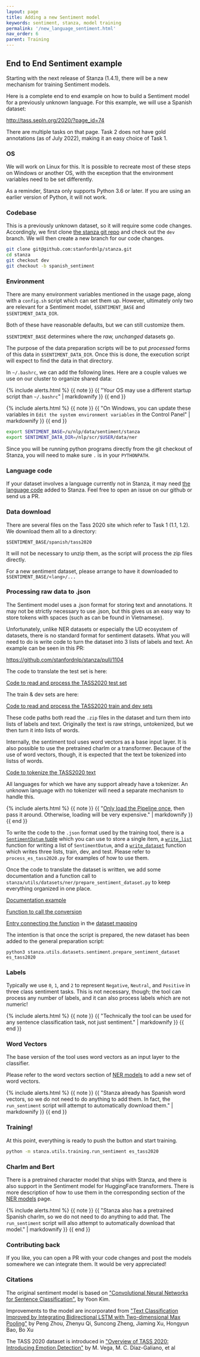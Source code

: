 ```yaml
---
layout: page
title: Adding a new Sentiment model
keywords: sentiment, stanza, model training
permalink: '/new_language_sentiment.html'
nav_order: 6
parent: Training
---
```


## End to End Sentiment example

Starting with the next release of Stanza (1.4.1), there will be a new mechanism for training Sentiment models.

Here is a complete end to end example on how to build a Sentiment model for a previously unknown language.  For this example, we will use a Spanish dataset:

http://tass.sepln.org/2020/?page_id=74

There are multiple tasks on that page.  Task 2 does not have gold annotations (as of July 2022), making it an easy choice of Task 1.


### OS

We will work on Linux for this.  It is possible to recreate most of
these steps on Windows or another OS, with the exception that the
environment variables need to be set differently.

As a reminder, Stanza only supports Python 3.6 or later.
If you are using an earlier version of Python, it will not work.

### Codebase

This is a previously unknown dataset, so it will require some code
changes.  Accordingly, we first clone
[the stanza git repo](https://github.com/stanfordnlp/stanza)
and check out the `dev` branch.  We will then create a new branch
for our code changes.

```bash
git clone git@github.com:stanfordnlp/stanza.git
cd stanza
git checkout dev
git checkout -b spanish_sentiment
```

### Environment

There are many environment variables mentioned in the usage page,
along with a `config.sh` script which can set them up.  However,
ultimately only two are relevant for a Sentiment model,
`$SENTIMENT_BASE` and `$SENTIMENT_DATA_DIR`.

Both of these have reasonable defaults, but we can still customize them.

`$SENTIMENT_BASE` determines where the *raw, unchanged* datasets go.

The purpose of the data preparation scripts will be to put *processed*
forms of this data in `$SENTIMENT_DATA_DIR`.  Once this is done, the
execution script will expect to find the data in that directory.

In `~/.bashrc`, we can add the following lines.  Here are a couple
values we use on our cluster to organize shared data:

{% include alerts.html %}
{{ note }}
{{ "Your OS may use a different startup script than `~/.bashrc`" | markdownify }}
{{ end }}

{% include alerts.html %}
{{ note }}
{{ "On Windows, you can update these variables in `Edit the system environment variables` in the Control Panel" | markdownify }}
{{ end }}

```bash
export SENTIMENT_BASE=/u/nlp/data/sentiment/stanza
export SENTIMENT_DATA_DIR=/nlp/scr/$USER/data/ner
```

Since you will be running python programs directly from the git checkout of Stanza, you will need to make sure `.` is in your `PYTHONPATH`.

### Language code

If your dataset involves a language currently not in Stanza, it may
need [the language code](new_language.md#language-codes) added to
Stanza.  Feel free to open an issue on our github or send us a PR.

### Data download

There are several files on the Tass 2020 site which refer to Task 1 (1.1, 1.2).  We download them all to a directory:

```
$SENTIMENT_BASE/spanish/tass2020
```

It will not be necessary to unzip them, as the script will process the zip files directly.

For a new sentiment dataset, please arrange to have it downloaded to `$SENTIMENT_BASE/<lang>/...`

### Processing raw data to .json

The Sentiment model uses a .json format for storing text and
annotations.  It may not be strictly necessary to use .json, but this
gives us an easy way to store tokens with spaces (such as can be found
in Vietnamese).

Unfortunately, unlike NER datasets or especially the UD ecosystem of
datasets, there is no standard format for sentiment datasets.  What
you will need to do is write code to turn the dataset into 3 lists of
labels and text.  An example can be seen in this PR:

https://github.com/stanfordnlp/stanza/pull/1104

The code to translate the test set is here:

[Code to read and process the TASS2020 test set](https://github.com/stanfordnlp/stanza/blob/906ea5f6188942fdd8a5a276c5457a8161a3e7ee/stanza/utils/datasets/sentiment/process_es_tass2020.py#L147)

The train & dev sets are here:

[Code to read and process the TASS2020 train and dev sets](https://github.com/stanfordnlp/stanza/blob/906ea5f6188942fdd8a5a276c5457a8161a3e7ee/stanza/utils/datasets/sentiment/process_es_tass2020.py#L158)

These code paths both read the `.zip` files in the dataset and turn
them into lists of labels and text.  Originally the text is raw
strings, untokenized, but we then turn it into lists of words.

Internally, the sentiment tool uses word vectors as a base input
layer.  It is also possible to use the pretrained charlm or a
transformer.  Because of the use of word vectors, though, it is
expected that the text be tokenized into listss of words.

[Code to tokenize the TASS2020 text](https://github.com/stanfordnlp/stanza/blob/906ea5f6188942fdd8a5a276c5457a8161a3e7ee/stanza/utils/datasets/sentiment/process_es_tass2020.py#L131)

All languages for which we have any support already have a tokenizer.
An unknown language with no tokenizer will need a separate mechanism
to handle this.

{% include alerts.html %}
{{ note }}
{{ "[Only load the Pipeline once](https://github.com/stanfordnlp/stanza/blob/906ea5f6188942fdd8a5a276c5457a8161a3e7ee/stanza/utils/datasets/sentiment/process_es_tass2020.py#L193), then pass it around.  Otherwise, loading will be very expensive." | markdownify }}
{{ end }}

To write the code to the `.json` format used by the training tool, there is a
[`SentimentDatum` tuple](https://github.com/stanfordnlp/stanza/blob/906ea5f6188942fdd8a5a276c5457a8161a3e7ee/stanza/utils/datasets/sentiment/process_utils.py#L13)
which you can use to store a single item,
a [`write_list`](https://github.com/stanfordnlp/stanza/blob/906ea5f6188942fdd8a5a276c5457a8161a3e7ee/stanza/utils/datasets/sentiment/process_utils.py#L18) function for writing a list of `SentimentDatum`,
and a [`write_dataset`](https://github.com/stanfordnlp/stanza/blob/906ea5f6188942fdd8a5a276c5457a8161a3e7ee/stanza/utils/datasets/sentiment/process_utils.py#L41) function which writes three lists, train, dev, and test.
Please refer to `process_es_tass2020.py` for examples of how to use them.

Once the code to translate the dataset is written, we add some
documentation and a function call to
`stanza/utils/datasets/ner/prepare_sentiment_dataset.py` to keep
everything organized in one place.

[Documentation example](https://github.com/stanfordnlp/stanza/blob/906ea5f6188942fdd8a5a276c5457a8161a3e7ee/stanza/utils/datasets/sentiment/prepare_sentiment_dataset.py#L160)

[Function to call the conversion](https://github.com/stanfordnlp/stanza/blob/906ea5f6188942fdd8a5a276c5457a8161a3e7ee/stanza/utils/datasets/sentiment/prepare_sentiment_dataset.py#L341)

[Entry connecting the function](https://github.com/stanfordnlp/stanza/blob/906ea5f6188942fdd8a5a276c5457a8161a3e7ee/stanza/utils/datasets/sentiment/prepare_sentiment_dataset.py#L360) in the [dataset mapping](https://github.com/stanfordnlp/stanza/blob/906ea5f6188942fdd8a5a276c5457a8161a3e7ee/stanza/utils/datasets/sentiment/prepare_sentiment_dataset.py#L349)

The intention is that once the script is prepared, the new dataset has been added to the general preparation script:

```
python3 stanza.utils.datasets.sentiment.prepare_sentiment_dataset es_tass2020
```

### Labels

Typically we use `0`, `1`, and `2` to represent `Negative`, `Neutral`,
and `Positive` in three class sentiment tasks.  This is not necessary,
though; the tool can process any number of labels, and it can also
process labels which are not numeric!

{% include alerts.html %}
{{ note }}
{{ "Technically the tool can be used for any sentence classification task, not just sentiment." | markdownify }}
{{ end }}

### Word Vectors

The base version of the tool uses word vectors as an input layer to the classifier.

Please refer to the word vectors section of [NER models](new_language_ner.md#word-vectors) to add a new set of word vectors.

{% include alerts.html %}
{{ note }}
{{ "Stanza already has Spanish word vectors, so we do not need to do anything to add them.  In fact, the `run_sentiment` script will attempt to automatically download them." | markdownify }}
{{ end }}

### Training!

At this point, everything is ready to push the button and start training.

```bash
python -m stanza.utils.training.run_sentiment es_tass2020
```

### Charlm and Bert

There is a pretrained character model that ships with Stanza, and
there is also support in the Sentiment model for HuggingFace
transformers.  There is more description of how to use them in the
corresponding section of the
[NER models](new_language_ner.md#charlm-and-bert) page.

{% include alerts.html %}
{{ note }}
{{ "Stanza also has a pretrained Spanish charlm, so we do not need to do anything to add that.  The `run_sentiment` script will also attempt to automatically download that model." | markdownify }}
{{ end }}

### Contributing back

If you like, you can open a PR with your code changes and post the
models somewhere we can integrate them.  It would be very appreciated!

### Citations

The original sentiment model is based on ["Convolutional Neural Networks for Sentence Classification"](https://arxiv.org/abs/1408.5882), by Yoon Kim.

Improvements to the model are incorporated from ["Text Classification
Improved by Integrating Bidirectional LSTM with Two-dimensional Max
Pooling"](https://arxiv.org/abs/1408.5882) by Peng Zhou, Zhenyu Qi,
Suncong Zheng, Jiaming Xu, Hongyun Bao, Bo Xu

The TASS 2020 dataset is introduced in ["Overview of TASS 2020: Introducing Emotion Detection"](https://www.semanticscholar.org/paper/Overview-of-TASS-2020%3A-Introducing-Emotion-Vega-D%C3%ADaz-Galiano/a951edc8a65ad8ecaf5ff145bab22d970cec1636) by M. Vega, M. C. Díaz-Galiano, et al